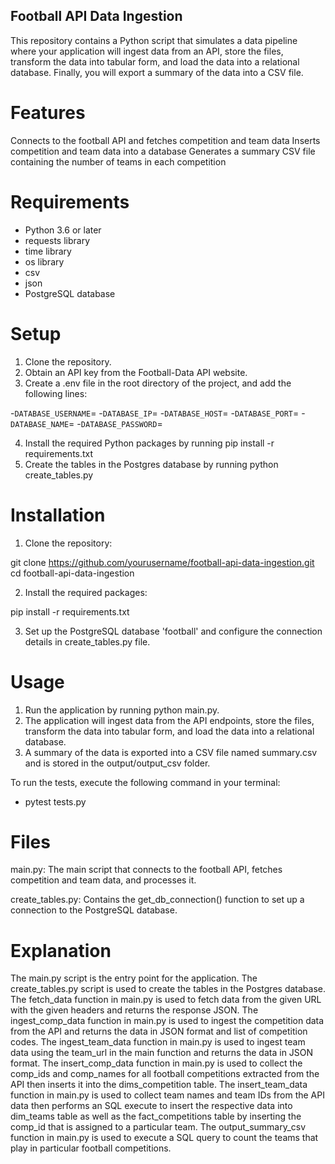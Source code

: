 ## Football API Data Ingestion

This repository contains a Python script that simulates a data pipeline where your application will ingest data from an API, store the files, transform the data into tabular form, and load the data into a relational database. Finally, you will export a summary of the data into a CSV file.

# Features

Connects to the football API and fetches competition and team data
Inserts competition and team data into a database
Generates a summary CSV file containing the number of teams in each competition

# Requirements

- Python 3.6 or later
- requests library
- time library
- os library 
- csv
- json
- PostgreSQL database

# Setup

1. Clone the repository.
2. Obtain an API key from the Football-Data API website.
3. Create a .env file in the root directory of the project, and add the following lines:

-`DATABASE_USERNAME`=<your-username>
-`DATABASE_IP`=<your-IP>
-`DATABASE_HOST`=<your-db>
-`DATABASE_PORT`=<your-port>
-`DATABASE_NAME`=<your-db-name>
-`DATABASE_PASSWORD`=<your-db-password>

4. Install the required Python packages by running pip install -r requirements.txt
5. Create the tables in the Postgres database by running python create_tables.py

# Installation

1. Clone the repository:

git clone https://github.com/yourusername/football-api-data-ingestion.git
cd football-api-data-ingestion

2. Install the required packages:

pip install -r requirements.txt

3. Set up the PostgreSQL database 'football' and configure the connection details in create_tables.py file.

# Usage

1. Run the application by running python main.py.
2. The application will ingest data from the API endpoints, store the files, transform the data into tabular form, and load the data into a relational database.
3. A summary of the data is exported into a CSV file named summary.csv and is stored in the output/output_csv folder.

To run the tests, execute the following command in your terminal:

- pytest tests.py

# Files

main.py: The main script that connects to the football API, fetches competition and team data, and processes it.

create_tables.py: Contains the get_db_connection() function to set up a connection to the PostgreSQL database.

# Explanation

The main.py script is the entry point for the application.
The create_tables.py script is used to create the tables in the Postgres database.
The fetch_data function in main.py is used to fetch data from the given URL with the given headers and returns the response JSON.
The ingest_comp_data function in main.py is used to ingest the competition data from the API and returns the data in JSON format and list of competition codes.
The ingest_team_data function in main.py is used to ingest team data using the team_url in the main function and returns the data in JSON format.
The insert_comp_data function in main.py is used to collect the comp_ids and comp_names for all football competitions extracted from the API then inserts it into the dims_competition table.
The insert_team_data function in main.py is used to collect team names and team IDs from the API data then performs an SQL execute to insert the respective data into dim_teams table as well as the fact_competitions table by inserting the comp_id that is assigned to a particular team.
The output_summary_csv function in main.py is used to execute a SQL query to count the teams that play in particular football competitions.
